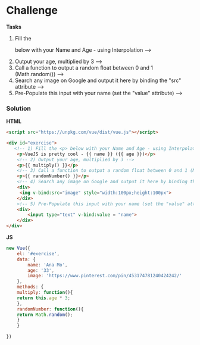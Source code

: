 # Challenge

**Tasks**

1. Fill the <p> below with your Name and Age - using Interpolation -->
2. Output your age, multiplied by 3 -->
3. Call a function to output a random float between 0 and 1 (Math.random()) -->
4. Search any image on Google and output it here by binding the "src" attribute -->
5. Pre-Populate this input with your name (set the "value" attribute) -->
    
### Solution

**HTML**

```html
<script src="https://unpkg.com/vue/dist/vue.js"></script>

<div id="exercise">
   <!-- 1) Fill the <p> below with your Name and Age - using Interpolation -->
    <p>VueJS is pretty cool - {{ name }} ({{ age }})</p>
    <!-- 2) Output your age, multiplied by 3 -->
    <p>{{ multiply() }}</p>
    <!-- 3) Call a function to output a random float between 0 and 1 (Math.random()) -->
    <p>{{ randomNumber() }}</p>
    <!-- 4) Search any image on Google and output it here by binding the "src" attribute -->
    <div>
     <img v-bind:src="image" style="width:100px;height:100px">
    </div>
    <!-- 5) Pre-Populate this input with your name (set the "value" attribute) -->
    <div>
        <input type="text" v-bind:value = "name">
    </div>
</div>
```
**JS**

```js
new Vue({
    el: '#exercise',
    data: {
        name: 'Ana Mo',
        age: '33',
        image: 'https://www.pinterest.com/pin/453174781240424242/'
    },
    methods: {
    multiply: function(){
    return this.age * 3;
    },
    randomNumber: function(){
    return Math.random();
    }
    }
    
})
```